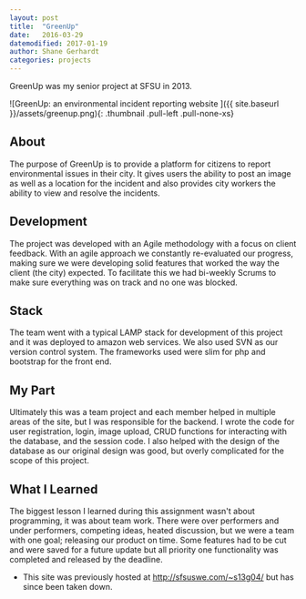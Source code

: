 ```yaml
---
layout: post
title:  "GreenUp"
date:   2016-03-29
datemodified: 2017-01-19
author: Shane Gerhardt
categories: projects
---
```

GreenUp was my senior project at SFSU in 2013.

![GreenUp: an environmental incident reporting website ]({{ site.baseurl }}/assets/greenup.png){: .thumbnail .pull-left .pull-none-xs}

## About
The purpose of GreenUp is to provide a platform for citizens to report environmental issues in their city. It gives users the ability to post an image as well as a location for the incident and also provides city workers the ability to view and resolve the incidents.

## Development
The project was developed with an Agile methodology with a focus on client feedback. With an agile approach we constantly re-evaluated our progress, making sure we were developing solid features that worked the way the client (the city) expected. To facilitate this we had bi-weekly Scrums to make sure everything was on track and no one was blocked.

## Stack
The team went with a typical LAMP stack for development of this project and it was deployed to amazon web services. We also used SVN as our version control system. The frameworks used were slim for php and bootstrap for the front end.  

## My Part
Ultimately this was a team project and each member helped in multiple areas of the site, but I was responsible for the backend. I wrote the code for user registration, login, image upload, CRUD functions for interacting with the database, and the session code. I also helped with the design of the database as our original design was good, but overly complicated for the scope of this project.   

## What I Learned
The biggest lesson I learned during this assignment wasn't about programming, it was about team work. There were over performers and under performers, competing ideas, heated discussion, but we were a team with one goal; releasing our product on time. Some features had to be cut and were saved for a future update but all priority one functionality was completed and released by the deadline.

* This site was previously hosted at http://sfsuswe.com/~s13g04/ but has since been taken down.
